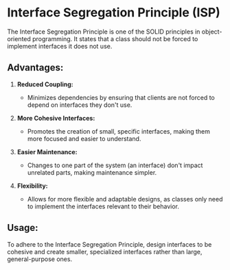 # Interface Segregation Principle (ISP)

The Interface Segregation Principle is one of the SOLID principles in object-oriented programming. It states that a class should not be forced to implement interfaces it does not use.

## Advantages:

1. **Reduced Coupling:**
   - Minimizes dependencies by ensuring that clients are not forced to depend on interfaces they don't use.

2. **More Cohesive Interfaces:**
   - Promotes the creation of small, specific interfaces, making them more focused and easier to understand.

3. **Easier Maintenance:**
   - Changes to one part of the system (an interface) don't impact unrelated parts, making maintenance simpler.

4. **Flexibility:**
   - Allows for more flexible and adaptable designs, as classes only need to implement the interfaces relevant to their behavior.

## Usage:

To adhere to the Interface Segregation Principle, design interfaces to be cohesive and create smaller, specialized interfaces rather than large, general-purpose ones.
